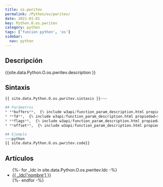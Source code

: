 ```yaml
---
title: os.pwritev
permalink: /Python/os/pwritev/
date: 2021-01-01
key: Python.O.os.pwritev
category: python
tags: ['funcion python', 'os']
sidebar: 
  nav: python
---
```


## Descripción
{{site.data.Python.O.os.pwritev.description }}

## Sintaxis
~~~python
{{ site.data.Python.O.os.pwritev.sintaxis }}~~~

## Parámetros
* **buffers**,  {% include w3api/function_param_description.html propiedad=site.data.Python.O.os.pwritev valor="buffers" %}
* **fd**,  {% include w3api/function_param_description.html propiedad=site.data.Python.O.os.pwritev valor="fd" %}
* **flags**,  {% include w3api/function_param_description.html propiedad=site.data.Python.O.os.pwritev valor="flags" %}
* **offset**,  {% include w3api/function_param_description.html propiedad=site.data.Python.O.os.pwritev valor="offset" %}

## Ejemplo
~~~python
{{ site.data.Python.O.os.pwritev.code}}
~~~

## Artículos
<ul>
{%- for _ldc in site.data.Python.O.os.pwritev.ldc -%}
   <li>
       <a href="{{_ldc['url'] }}">{{ _ldc['nombre'] }}</a>
   </li>
{%- endfor -%}
</ul>
